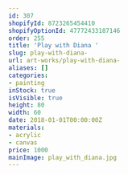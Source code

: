 ```yaml
---
id: 307
shopifyId: 8723265454410
shopifyOptionId: 47772433187146
order: 255
title: 'Play with Diana '
slug: play-with-diana-
url: art-works/play-with-diana-
aliases: []
categories:
- painting
inStock: true
isVisible: true
height: 80
width: 60
date: 2018-01-01T00:00:00Z
materials:
- acrylic
- canvas
price: 1000
mainImage: play_with_diana.jpg
---
```

